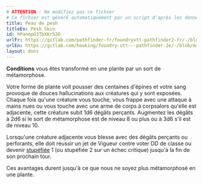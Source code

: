 ```yaml
---
# ATTENTION : Ne modifiez pas ce fichier
# Ce fichier est généré automatiquement par un script d'après les données du module Foundry VTT officiel et de sa traduction
title: Peau de pesh
titleEn: Pesh Skin
id: hPanopG3TbXKr52O
urlFr: https://gitlab.com/pathfinder-fr/foundryvtt-pathfinder2-fr/-/blob/master/data/feats/hPanopG3TbXKr52O.htm
urlEn: https://gitlab.com/hooking/foundry-vtt---pathfinder-2e/-/blob/master/packs/data/feats.db/pesh-skin.json
layout: dons
---
```

**Conditions** vous êtes transformé en une plante par un sort de métamorphose.

Votre forme de plante voit pousser des centaines d'épines et votre sang provoque de douces hallucinations aux créatures qui y sont exposées. Chaque fois qu'une créature vous touche, vous frappe avec une attaque à mains nues ou vous touche avec une arme de corps à corpsalors qu'elle est adjacente, cette créature subit 1d6 dégâts perçants. Augmentez les dégâts à 2d6 si le sort de métamorphose est de niveau 8 ou plus ou à 3d6 s'il est de niveau 10.

Lorsqu'une créature adjacente vous blesse avec des dégâts perçants ou perforants, elle doit réussir un jet de Vigueur contre voter DD de classe ou devenir [stupéfiée](../conditions/stupéfié.html) 1 (ou stupéfiée 2 sur un échec critique) jusqu'à la fin de son prochain tour.

Ces avantages durent jusqu'à ce que nous ne soyez plus métamorphosé en une plante.
